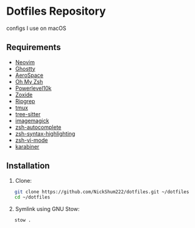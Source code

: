 # Dotfiles Repository

configs I use on macOS

## Requirements

- [Neovim](https://neovim.io/)
- [Ghostty](https://ghostty.org/)
- [AeroSpace](https://nikitabobko.github.io/AeroSpace/guide)
- [Oh My Zsh](https://ohmyz.sh/#install)
- [Powerlevel10k](https://github.com/romkatv/powerlevel10k)
- [Zoxide](https://github.com/ajeetdsouza/zoxide)
- [Ripgrep](https://github.com/BurntSushi/ripgrep)
- [tmux](https://github.com/tmux/tmux/wiki)
- [tree-sitter](https://tree-sitter.github.io/tree-sitter/)
- [imagemagick](https://imagemagick.org/)
- [zsh-autocomplete](https://formulae.brew.sh/formula/zsh-autocomplete)
- [zsh-syntax-highlighting](https://formulae.brew.sh/formula/zsh-syntax-highlighting)
- [zsh-vi-mode](https://github.com/jeffreytse/zsh-vi-mode)
- [karabiner](https://karabiner-elements.pqrs.org/)

## Installation

1. Clone:

```bash
   git clone https://github.com/NickShum222/dotfiles.git ~/dotfiles
   cd ~/dotfiles
```

2. Symlink using GNU Stow:

```bash
   stow .
```
